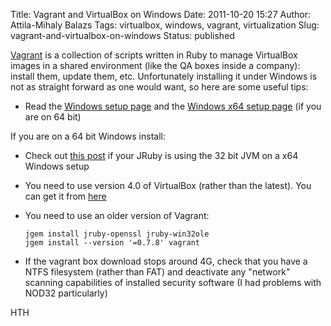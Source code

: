 Title: Vagrant and VirtualBox on Windows
Date: 2011-10-20 15:27
Author: Attila-Mihaly Balazs
Tags: virtualbox, windows, vagrant, virtualization
Slug: vagrant-and-virtualbox-on-windows
Status: published

[Vagrant](http://vagrantup.com/) is a collection of scripts written in
Ruby to manage VirtualBox images in a shared environment (like the QA
boxes inside a company): install them, update them, etc. Unfortunately
installing it under Windows is not as straight forward as one would
want, so here are some useful tips:

-   Read the [Windows setup
    page](http://vagrantup.com/docs/getting-started/setup/windows.html)
    and the [Windows x64 setup
    page](http://vagrantup.com/docs/getting-started/setup/windows_x64.html)
    (if you are on 64 bit)

If you are on a 64 bit Windows install:

-   Check out [this
    post](http://hype-free.blogspot.com/2011/09/running-jruby-on-64-bit-windows.html)
    if your JRuby is using the 32 bit JVM on a x64 Windows setup
-   You need to use version 4.0 of VirtualBox (rather than the latest).
    You can get it from
    [here](https://www.virtualbox.org/wiki/Download_Old_Builds_4_0)
-   You need to use an older version of Vagrant: ` `

        jgem install jruby-openssl jruby-win32ole
        jgem install --version '=0.7.8' vagrant

-   If the vagrant box download stops around 4G, check that you have a
    NTFS filesystem (rather than FAT) and deactivate any "network"
    scanning capabilities of installed security software (I had problems
    with NOD32 particularly)

HTH

